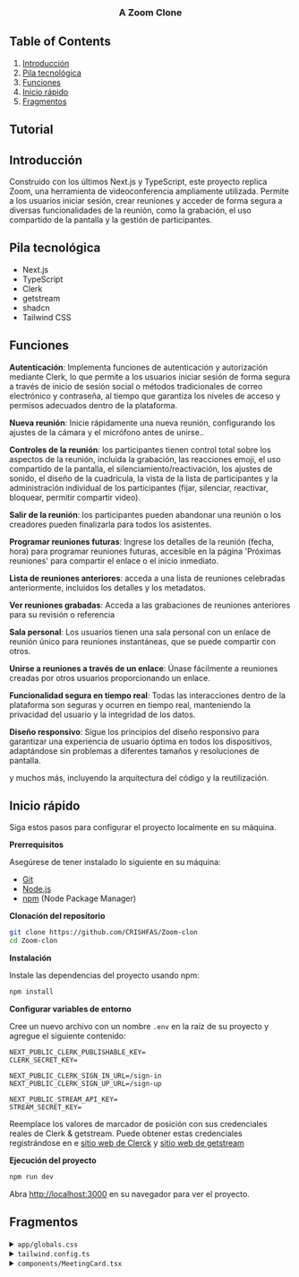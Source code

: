 <h3 align="center">A Zoom Clone</h3>

## <a name="table">Table of Contents</a>

1. [Introducción](#introducción)
2. [Pila tecnológica](#pila-tecnológica)
3. [Funciones](#funciones)
4. [Inicio rápido](#inicio-rápido)
5. [Fragmentos](#fragmentos)

## Tutorial

## <a name="introducción"> Introducción</a>

Construido con los últimos Next.js y TypeScript, este proyecto replica Zoom, una herramienta de videoconferencia ampliamente utilizada. Permite a los usuarios iniciar sesión, crear reuniones y acceder de forma segura a diversas funcionalidades de la reunión, como la grabación, el uso compartido de la pantalla y la gestión de participantes.

## <a name="pila-tecnológica"> Pila tecnológica</a>

- Next.js
- TypeScript
- Clerk
- getstream
- shadcn
- Tailwind CSS

## <a name="funciones"> Funciones</a>

**Autenticación**: Implementa funciones de autenticación y autorización mediante Clerk, lo que permite a los usuarios iniciar sesión de forma segura a través de inicio de sesión social o métodos tradicionales de correo electrónico y contraseña, al tiempo que garantiza los niveles de acceso y permisos adecuados dentro de la plataforma.

**Nueva reunión**: Inicie rápidamente una nueva reunión, configurando los ajustes de la cámara y el micrófono antes de unirse..

**Controles de la reunión**: los participantes tienen control total sobre los aspectos de la reunión, incluida la grabación, las reacciones emoji, el uso compartido de la pantalla, el silenciamiento/reactivación, los ajustes de sonido, el diseño de la cuadrícula, la vista de la lista de participantes y la administración individual de los participantes (fijar, silenciar, reactivar, bloquear, permitir compartir video).

**Salir de la reunión**: los participantes pueden abandonar una reunión o los creadores pueden finalizarla para todos los asistentes.

**Programar reuniones futuras**: Ingrese los detalles de la reunión (fecha, hora) para programar reuniones futuras, accesible en la página 'Próximas reuniones' para compartir el enlace o el inicio inmediato.

**Lista de reuniones anteriores**: acceda a una lista de reuniones celebradas anteriormente, incluidos los detalles y los metadatos.

**Ver reuniones grabadas**: Acceda a las grabaciones de reuniones anteriores para su revisión o referencia

**Sala personal**: Los usuarios tienen una sala personal con un enlace de reunión único para reuniones instantáneas, que se puede compartir con otros.

**Unirse a reuniones a través de un enlace**: Únase fácilmente a reuniones creadas por otros usuarios proporcionando un enlace.

**Funcionalidad segura en tiempo real**: Todas las interacciones dentro de la plataforma son seguras y ocurren en tiempo real, manteniendo la privacidad del usuario y la integridad de los datos.

**Diseño responsivo**: Sigue los principios del diseño responsivo para garantizar una experiencia de usuario óptima en todos los dispositivos, adaptándose sin problemas a diferentes tamaños y resoluciones de pantalla.

y muchos más, incluyendo la arquitectura del código y la reutilización.

## <a name="inicio-rápido"> Inicio rápido</a>

Siga estos pasos para configurar el proyecto localmente en su máquina.

**Prerrequisitos**

Asegúrese de tener instalado lo siguiente en su máquina:

- [Git](https://git-scm.com/)
- [Node.js](https://nodejs.org/en)
- [npm](https://www.npmjs.com/) (Node Package Manager)

**Clonación del repositorio**

```bash
git clone https://github.com/CRISHFAS/Zoom-clon
cd Zoom-clon
```

**Instalación**

Instale las dependencias del proyecto usando npm:

```bash
npm install
```

**Configurar variables de entorno**

Cree un nuevo archivo con un nombre `.env` en la raíz de su proyecto y agregue el siguiente contenido:

```env
NEXT_PUBLIC_CLERK_PUBLISHABLE_KEY=
CLERK_SECRET_KEY=

NEXT_PUBLIC_CLERK_SIGN_IN_URL=/sign-in
NEXT_PUBLIC_CLERK_SIGN_UP_URL=/sign-up

NEXT_PUBLIC_STREAM_API_KEY=
STREAM_SECRET_KEY=
```

Reemplace los valores de marcador de posición con sus credenciales reales de Clerk & getstream. Puede obtener estas credenciales registrándose en e [sitio web de Clerck](https://clerk.com/) y [sitio web de getstream](https://getstream.io/)

**Ejecución del proyecto**

```bash
npm run dev
```

Abra [http://localhost:3000](http://localhost:3000) en su navegador para ver el proyecto.

## <a name="fragmentos"> Fragmentos</a>

<details>
<summary><code>app/globals.css</code></summary>

```css
@tailwind base;
@tailwind components;
@tailwind utilities;

* {
  margin: 0;
  padding: 0;
  box-sizing: border-box;
}

/* ======== stream css overrides ======== */
.str-video__call-stats {
  max-width: 500px;
  position: relative;
}

.str-video__speaker-layout__wrapper {
  max-height: 700px;
}

.str-video__participant-details {
  color: white;
}

.str-video__menu-container {
  color: white;
}

.str-video__notification {
  color: white;
}

.str-video__participant-list {
  background-color: #1c1f2e;
  padding: 10px;
  border-radius: 10px;
  color: white;
  height: 100%;
}

.str-video__call-controls__button {
  height: 40px;
}

.glassmorphism {
  background: rgba(255, 255, 255, 0.25);
  backdrop-filter: blur(4px);
  -webkit-backdrop-filter: blur(4px);
}
.glassmorphism2 {
  background: rgba(18, 17, 17, 0.25);
  backdrop-filter: blur(8px);
  -webkit-backdrop-filter: blur(8px);
}

/* ==== clerk class override ===== */

.cl-userButtonPopoverActionButtonIcon {
  color: white;
}

.cl-logoBox {
  height: 40px;
}
.cl-dividerLine {
  background: #252a41;
  height: 2px;
}

.cl-socialButtonsIconButton {
  border: 3px solid #565761;
}

.cl-internal-wkkub3 {
  color: white;
}
.cl-userButtonPopoverActionButton {
  color: white;
}

/* =============================== */

@layer utilities {
  .flex-center {
    @apply flex justify-center items-center;
  }

  .flex-between {
    @apply flex justify-between items-center;
  }
}

/* animation */

.show-block {
  width: 100%;
  max-width: 350px;
  display: block;
  animation: show 0.7s forwards linear;
}

@keyframes show {
  0% {
    animation-timing-function: ease-in;
    width: 0%;
  }

  100% {
    animation-timing-function: ease-in;
    width: 100%;
  }
}
```

</details>

<details>
<summary><code>tailwind.config.ts</code></summary>

```typescript
import type { Config } from 'tailwindcss';

const config = {
  darkMode: ['class'],
  content: [
    './pages/**/*.{ts,tsx}',
    './components/**/*.{ts,tsx}',
    './app/**/*.{ts,tsx}',
    './src/**/*.{ts,tsx}',
  ],
  prefix: '',
  theme: {
    container: {
      center: true,
      padding: '2rem',
      screens: {
        '2xl': '1400px',
      },
    },
    extend: {
      colors: {
        dark: {
          1: '#1C1F2E',
          2: '#161925',
          3: '#252A41',
          4: '#1E2757',
        },
        blue: {
          1: '#0E78F9',
        },
        sky: {
          1: '#C9DDFF',
          2: '#ECF0FF',
          3: '#F5FCFF',
        },
        orange: {
          1: '#FF742E',
        },
        purple: {
          1: '#830EF9',
        },
        yellow: {
          1: '#F9A90E',
        },
      },
      keyframes: {
        'accordion-down': {
          from: { height: '0' },
          to: { height: 'var(--radix-accordion-content-height)' },
        },
        'accordion-up': {
          from: { height: 'var(--radix-accordion-content-height)' },
          to: { height: '0' },
        },
      },
      animation: {
        'accordion-down': 'accordion-down 0.2s ease-out',
        'accordion-up': 'accordion-up 0.2s ease-out',
      },
      backgroundImage: {
        hero: "url('/images/hero-background.png')",
      },
    },
  },
  plugins: [require('tailwindcss-animate')],
} satisfies Config;

export default config;
```

</details>

<details>
<summary><code>components/MeetingCard.tsx</code></summary>

```typescript
"use client";

import Image from "next/image";

import { cn } from "@/lib/utils";
import { Button } from "./ui/button";
import { avatarImages } from "@/constants";
import { useToast } from "./ui/use-toast";

interface MeetingCardProps {
  title: string;
  date: string;
  icon: string;
  isPreviousMeeting?: boolean;
  buttonIcon1?: string;
  buttonText?: string;
  handleClick: () => void;
  link: string;
}

const MeetingCard = ({
  icon,
  title,
  date,
  isPreviousMeeting,
  buttonIcon1,
  handleClick,
  link,
  buttonText,
}: MeetingCardProps) => {
  const { toast } = useToast();

  return (
    <section className="flex min-h-[258px] w-full flex-col justify-between rounded-[14px] bg-dark-1 px-5 py-8 xl:max-w-[568px]">
      <article className="flex flex-col gap-5">
        <Image src={icon} alt="upcoming" width={28} height={28} />
        <div className="flex justify-between">
          <div className="flex flex-col gap-2">
            <h1 className="text-2xl font-bold">{title}</h1>
            <p className="text-base font-normal">{date}</p>
          </div>
        </div>
      </article>
      <article className={cn("flex justify-center relative", {})}>
        <div className="relative flex w-full max-sm:hidden">
          {avatarImages.map((img, index) => (
            <Image
              key={index}
              src={img}
              alt="attendees"
              width={40}
              height={40}
              className={cn("rounded-full", { absolute: index > 0 })}
              style={{ top: 0, left: index * 28 }}
            />
          ))}
          <div className="flex-center absolute left-[136px] size-10 rounded-full border-[5px] border-dark-3 bg-dark-4">
            +5
          </div>
        </div>
        {!isPreviousMeeting && (
          <div className="flex gap-2">
            <Button onClick={handleClick} className="rounded bg-blue-1 px-6">
              {buttonIcon1 && (
                <Image src={buttonIcon1} alt="feature" width={20} height={20} />
              )}
              &nbsp; {buttonText}
            </Button>
            <Button
              onClick={() => {
                navigator.clipboard.writeText(link);
                toast({
                  title: "Link Copied",
                });
              }}
              className="bg-dark-4 px-6"
            >
              <Image
                src="/icons/copy.svg"
                alt="feature"
                width={20}
                height={20}
              />
              &nbsp; Copy Link
            </Button>
          </div>
        )}
      </article>
    </section>
  );
};

export default MeetingCard;
```

</details>
